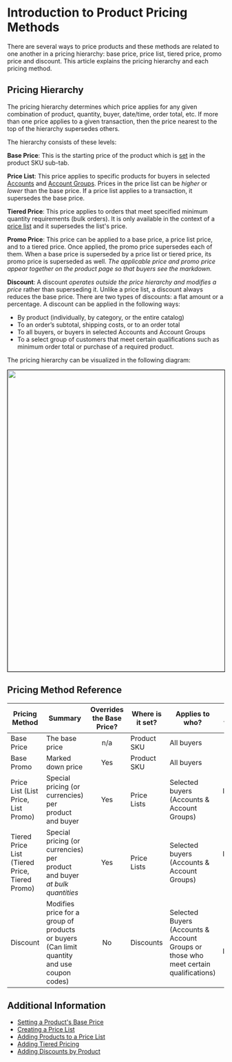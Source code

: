 # Introduction to Product Pricing Methods

There are several ways to price products and these methods are related to one another in a pricing hierarchy: base price, price list, tiered price, promo price and discount. This article explains the pricing hierarchy and each pricing method.

## Pricing Hierarchy

The pricing hierarchy determines which price applies for any given combination of product, quantity, buyer, date/time, order total, etc. If more than one price applies to a given transaction, then the price nearest to the top of the hierarchy supersedes others.

The hierarchy consists of these levels:

**Base Price**: This is the starting price of the product which is [set](../base-price/setting-a-products-base-price/README.md) in the product SKU sub-tab.

**Price List**: This price applies to specific products for buyers in selected [Accounts](../../../customers/account-management/creating-a-new-account/README.md) and [Account Groups](../../../customers/account-management/creating-a-new-account-group/README.md). Prices in the price list can be _higher_ or _lower_ than the base price. If a price list applies to a transaction, it supersedes the base price.

**Tiered Price**: This price applies to orders that meet specified minimum quantity requirements (bulk orders). It is only available in the context of a [price list](../price-lists/creating-a-price-list/README.md) and it supersedes the list's price.

**Promo Price**: This price can be applied to a base price, a price list price, and to a tiered price. Once applied, the promo price supersedes each of them. When a base price is superseded by a price list or tiered price, its promo price is superseded as well. _The applicable price and promo price appear together on the product page so that buyers see the markdown._

**Discount**: A discount _operates outside the price hierarchy and modifies a price_ rather than superseding it. Unlike a price list, a discount always reduces the base price. There are two types of discounts: a flat amount or a percentage. A discount can be applied in the following ways:

* By product (individually, by category, or the entire catalog)
* To an order’s subtotal, shipping costs, or to an order total
* To all buyers, or buyers in selected Accounts and Account Groups
* To a select group of customers that meet certain qualifications such as minimum order total or purchase of a required product.

The pricing hierarchy can be visualized in the following diagram:

   <img src="./images/01.png" width="700px" style="border: #000000 1px solid;">

## Pricing Method Reference

| Pricing Method | Summary | Overrides the Base Price? | Where is it set? | Applies to who? | Applies to what? |
| --- | --- | :---: | --- | --- | :---: |
| Base Price | The base price | n/a | Product SKU | All buyers | Product SKU |
| Base Promo | Marked down price | Yes | Product SKU | All buyers | Product SKU |
| Price List (List Price, List Promo) | Special pricing (or currencies) per product and buyer | Yes | Price Lists | Selected buyers (Accounts & Account Groups) | Individual product SKUs |
| Tiered Price List (Tiered Price, Tiered Promo) | Special pricing (or currencies) per product and buyer _at bulk quantities_ | Yes | Price Lists | Selected buyers (Accounts & Account Groups) | Individual product SKUs |
| Discount | Modifies price for a group of products or buyers (Can limit quantity and use coupon codes) | No | Discounts | Selected Buyers (Accounts & Account Groups or those who meet certain qualifications) | Groups of products (or Individual product SKUs) |

## Additional Information

* [Setting a Product's Base Price](../base-price/setting-a-products-base-price/README.md)
* [Creating a Price List](../price-lists/creating-a-price-list/README.md)
* [Adding Products to a Price List](../price-lists/adding-products-to-a-price-list/README.md)
* [Adding Tiered Pricing](../price-lists/adding-tiered-pricing/README.md)
* [Adding Discounts by Product](../../../marketing/promotions/adding-discounts-by-product/README.md)
